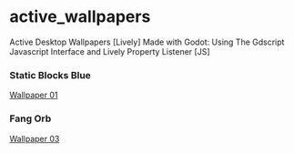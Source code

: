 # active_wallpapers
Active Desktop Wallpapers [Lively] Made with Godot: Using The Gdscript Javascript Interface and Lively Property Listener [JS]

### Static Blocks Blue
<a href="https://rustyraygun.github.io/active_wallpapers/wallpaper_001/" target="_blank"> Wallpaper 01 </a>

### Fang Orb
<a href="https://rustyraygun.github.io/active_wallpapers/wallpaper_003/" target="_blank"> Wallpaper 03 </a>
